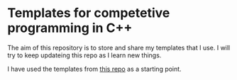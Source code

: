 # Templates for competetive programming in C++

The aim of this repository is to store and share my templates that I use. I will try to keep updateing this repo as I learn new things.

I have used the templates from [this repo](git@github.com:rachitiitr/DataStructures-Algorithms.git) as a starting point.